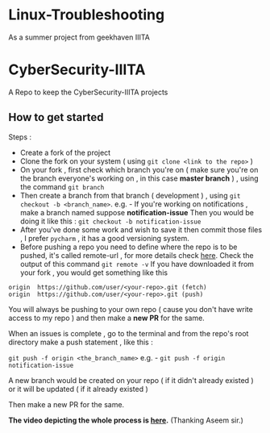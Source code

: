 # Linux-Troubleshooting
As a summer project from geekhaven IIITA

# CyberSecurity-IIITA
A Repo to keep the CyberSecurity-IIITA projects 

## How to get started 

Steps : 

- Create a fork of the project
- Clone the fork on your system ( using `git clone <link to the repo>` )
- On your fork , first check which branch you're on ( make sure you're on the branch everyone's working on , in this case **master branch** ) , using the command `git branch`
- Then create a branch from that branch ( development ) , using `git checkout -b <branch_name>`.
e.g. - If you're working on notifications , make a branch named suppose **notification-issue**
Then you would be doing it like this : 
`git checkout -b notification-issue`
- After you've done some work and wish to save it then commit those files , I prefer `pycharm` , it has a good versioning system.
- Before pushing a repo you need to define where the repo is to be pushed, it's called remote-url , for more details check [here](https://help.github.com/articles/adding-a-remote/). 
Check the output of this command `git remote -v`
If you have downloaded it from your fork , you would get something like this 
```
origin  https://github.com/user/<your-repo>.git (fetch)
origin  https://github.com/user/<your-repo>.git (push)
```
You will always be pushing to your own repo ( cause you don't have write access to my repo ) and then make a **new PR** for the same.

When an issues is complete , go to the terminal and from the repo's root directory make a push statement , like this : 

`git push -f origin <the_branch_name>` 
e.g. -  `git push -f origin notification-issue` 

A new branch would be created on your repo ( if it didn't already existed ) or it will be updated ( if it already existed )

Then make a new PR for the same.

**The video depicting the whole process is [here](https://www.youtube.com/watch?v=4_-E5l15gDU).** (Thanking Aseem sir.)


